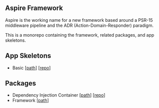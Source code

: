 ## Aspire Framework

Aspire is the working name for a new framework based around a
PSR-15 middleware pipeline and the ADR (Action-Domain-Responder) paradigm.

This is a monorepo containing the framework, related packages, and app skeletons.

## App Skeletons
- Basic [[path](https://github.com/garrettw/aspire/tree/main/apps/basic-skeleton)] [[repo](https://github.com/garrettw/aspire-app-skeleton)]

## Packages
- Dependency Injection Container [[path](https://github.com/garrettw/aspire/tree/main/packages/dic)] [[repo](https://github.com/garrettw/aspire-dic)]
- Framework [[path](https://github.com/garrettw/aspire/tree/main/packages/framework)]

